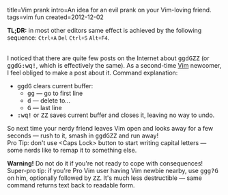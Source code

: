 title=Vim prank
intro=An idea for an evil prank on your Vim-loving friend.
tags=vim fun
created=2012-12-02

**TL;DR:** in most other editors same effect is achieved by the following sequence: `Ctrl+A` `Del` `Ctrl+S` `Alt+F4`.

<div>

<br>I noticed that there are quite few posts on the Internet about <tt>ggdGZZ</tt> (or <tt>ggdG:wq!</tt>, which is effectively the same). As a second-time <a href="http://www.vim.org/others.php">Vim</a> newcomer, I feel obliged to make a post about it. Command explanation:
<ul>
<li>
<tt>ggdG</tt> clears current buffer:
<ul>
<li>
<tt>gg</tt> — go to first line
</li>
<li>
<tt>d</tt> — delete to...
</li>
<li>
<tt>G</tt> — last line
</li>
</ul>
</li>
<li>
<tt>:wq!</tt> or <tt>ZZ</tt> saves current buffer and closes it, leaving no way to undo.
</li>
</ul>

So next time your nerdy friend leaves Vim open and looks away for a few seconds — rush to it, smash in <tt>ggdGZZ</tt> and run away!
<br>Pro Tip: don't use &lt;Caps Lock&gt; button to start writing capital letters — some nerds like to remap it to something else.
<div class="warning">
<b>Warning!</b> Do not do it if you're not ready to cope with consequences!
</div>
Super-pro tip: if you're Pro Vim user having Vim newbie nearby, use <tt>ggg?G</tt> on him, optionally followed by <tt>ZZ</tt>. It's much less destructible — same command returns text back to readable form.<br>
</div>

